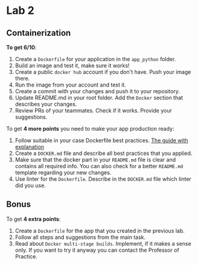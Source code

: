 # Lab 2

## Containerization

**To get 6/10**:

1. Create a `Dockerfile` for your application in the `app_python` folder.
2. Build an image and test it, make sure it works!
3. Create a public `docker hub` account if you don't have. Push your image there.
4. Run the image from your account and test it.
5. Create a commit with your changes and push it to your repository.
6. Update README.md in your root folder. Add the `Docker` section that describes your changes.
7. Review PRs of your teammates. Check if it works. Provide your suggestions.

To get **4 more points** you need to make your app production ready:

1. Follow suitable in your case Dockerfile best practices. [The guide with explanation](https://sysdig.com/blog/dockerfile-best-practices/)
2. Create a `DOCKER.md` file and describe all best practices that you applied.
3. Make sure that the docker part in your `README.md` file is clear and contains all required info. You can also check for a better `README.md` template regarding your new changes.
4. Use linter for the `Dockerfile`. Describe in the `DOCKER.md` file which linter did you use.

## Bonus

To get **4 extra points**:

1. Create a `Dockerfile` for the app that you created in the previous lab.
2. Follow all steps and suggestions from the main task.
3. Read about `Docker multi-stage builds`. Implement, if it makes a sense only. If you want to try it anyway you can contact the Professor of Practice.
